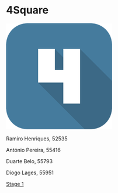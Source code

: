 # 4Square

<img src="Logo.png" alt="hi" class="inline"/>

Ramiro Henriques, 52535

António Pereira, 55416

Duarte Belo, 55793

Diogo Lages, 55951

<a href="G_06_Stage1.pdf">Stage 1</a><br>